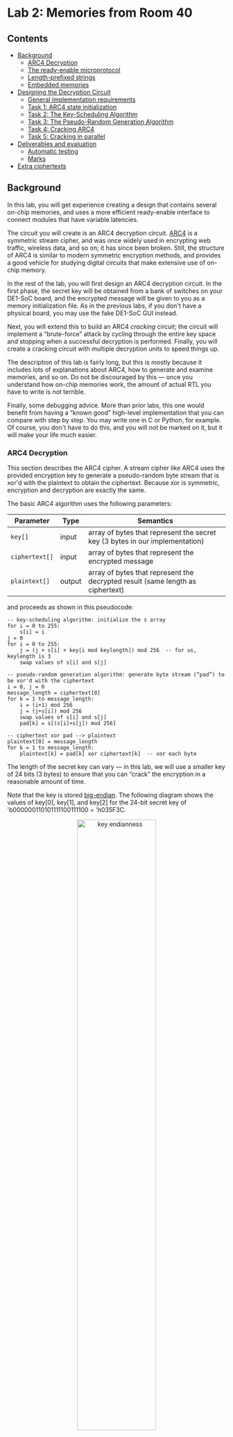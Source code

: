 # Lab 2: Memories from Room 40

## Contents

* [Background](#background)
  * [ARC4 Decryption](#arc4-decryption)
  * [The ready\-enable microprotocol](#the-ready-enable-microprotocol)
  * [Length\-prefixed strings](#length-prefixed-strings)
  * [Embedded memories](#embedded-memories)
* [Designing the Decryption Circuit](#designing-the-decryption-circuit)
  * [General implementation requirements](#general-implementation-requirements)
  * [Task 1: ARC4 state initialization](#task-1-arc4-state-initialization)
  * [Task 2: The Key\-Scheduling Algorithm](#task-2-the-key-scheduling-algorithm)
  * [Task 3: The Pseudo\-Random Generation Algorithm](#task-3-the-pseudo-random-generation-algorithm)
  * [Task 4: Cracking ARC4](#task-4-cracking-arc4)
  * [Task 5: Cracking in parallel](#task-5-cracking-in-parallel)
* [Deliverables and evaluation](#deliverables-and-evaluation)
  * [Automatic testing](#automatic-testing)
  * [Marks](#marks)
* [Extra ciphertexts](#extra-ciphertexts)

## Background

In this lab, you will get experience creating a design that contains several on-chip memories, and uses a more efficient ready-enable interface to connect modules that have variable latencies.

The circuit you will create is an ARC4 decryption circuit. [ARC4](https://en.wikipedia.org/wiki/RC4) is a symmetric stream cipher, and was once widely used in encrypting web traffic, wireless data, and so on; it has since been broken. Still, the structure of ARC4 is similar to modern symmetric encryption methods, and provides a good vehicle for studying digital circuits that make extensive use of on-chip memory.

In the rest of the lab, you will first design an ARC4 decryption circuit. In the first phase, the secret key will be obtained from a bank of switches on your DE1-SoC board, and the encrypted message will be given to you as a memory initialization file. As in the previous labs, if you don't have a physical board, you may use the fake DE1-SoC GUI instead.

Next, you will extend this to build an ARC4 _cracking_ circuit; the circuit will implement a “brute-force” attack by cycling through the entire key space and stopping when a successful decryption is performed. Finally, you will create a cracking circuit with multiple decryption units to speed things up.

The description of this lab is fairly long, but this is mostly because it includes lots of explanations about ARC4, how to generate and examine memories, and so on. Do not be discouraged by this — once you understand how on-chip memories work, the amount of actual RTL you have to write is not terrible.

Finally, some debugging advice. More than prior labs, this one would benefit from having a “known good” high-level implementation that you can compare with step by step. You may write one in C or Python, for example. Of course, you don't have to do this, and you will not be marked on it, but it will make your life much easier.


### ARC4 Decryption

This section describes the ARC4 cipher. A stream cipher like ARC4 uses the provided encryption key to generate a pseudo-random byte stream that is xor'd with the plaintext to obtain the ciphertext. Because xor is symmetric, encryption and decryption are exactly the same.

The basic ARC4 algorithm uses the following parameters:

| Parameter | Type | Semantics |
| --- | --- | --- |
| `key[]` | input | array of bytes that represent the secret key (3 bytes in our implementation) |
| `ciphertext[]` | input | array of bytes that represent the encrypted message |
| `plaintext[]` | output | array of bytes that represent the decrypted result (same length as ciphertext) |

and proceeds as shown in this pseudocode:

    -- key-scheduling algorithm: initialize the s array
    for i = 0 to 255:
        s[i] = i
    j = 0
    for i = 0 to 255:
        j = (j + s[i] + key[i mod keylength]) mod 256  -- for us, keylength is 3
        swap values of s[i] and s[j]

    -- pseudo-random generation algorithm: generate byte stream (“pad”) to be xor'd with the ciphertext
    i = 0, j = 0
    message_length = ciphertext[0]
    for k = 1 to message_length:
        i = (i+1) mod 256
        j = (j+s[i]) mod 256
        swap values of s[i] and s[j]
        pad[k] = s[(s[i]+s[j]) mod 256]

    -- ciphertext xor pad --> plaintext
    plaintext[0] = message_length
    for k = 1 to message_length:
        plaintext[k] = pad[k] xor ciphertext[k]  -- xor each byte

The length of the secret key can vary — in this lab, we will use a smaller key of 24 bits (3 bytes) to ensure that you can “crack” the encryption in a reasonable amount of time.

Note that the key is stored [big-endian](https://en.wikipedia.org/wiki/Endianness). The following diagram shows the values of key[0], key[1], and key[2] for the 24-bit secret key of 'b000000110101111100111100 = 'h035F3C.

<p align="center"><img src="figures/key-endianness.svg" title="key endianness" width="60%" height="60%"></p>


### The ready-enable microprotocol

In some of the previous labs, you used a simple start/done microprotocol to let your circuit take a variable number of cycles. In this lab, we will be using a slightly more sophisticated ready/enable microprotocol to achieve the same goal.

The handshake has two sides: the “caller” (think: employer) and the “callee” (think: employee). Whenever the callee is ready to accept a request, it asserts its `rdy` signal. If `rdy` is asserted, the caller may assert `en` to make a “request” to the callee. The following timing diagram illustrates this:

<p align="center"><img src="figures/rdy-en.svg" title="ready-enable microprotocol" width="65%" height="65%"></p>

It is illegal for the caller to assert `en` if `rdy` is deasserted; if this happens, the behaviour of the callee is undefined.

Whenever `rdy` is asserted, it means that the callee is able to accept a request _in the same cycle_. This implies that a module that needs multiple cycles to process a request and cannot buffer more incoming requests **must** ensure `rdy` is deasserted in the cycle following the `en` call. Similarly, each cycle during which the `en` signal is asserted indicates a distinct request, so the caller must ensure `en` is deasserted in the following cycle if it only wishes to make a single request. The following timing diagram shows an example of this behaviour:

<p align="center"><img src="figures/rdy-en-singleclock.svg" title="ready-enable microprotocol" width="65%" height="65%"></p>

Unlike our old start/done scheme, this microprotocol allows the callee to accept multiple requests and buffer them. You do not need to implement that in this lab, although it might be helpful if you decide to expand on this lab. You **do**, however, need to make sure you deassert `rdy` unless you can immediately accept another request.

Finally, some requests come with arguments. For example, Task 3 requires you to write a decrypt module which follows the ready/enable microprotocol and takes the secret key as an argument. In this case, the argument port must be valid **at the same time** as the corresponding `en` signal, as in this diagram:

<p align="center"><img src="figures/rdy-en-arg.svg" title="ready-enable microprotocol with an argument" width="65%" height="65%"></p>

Note: Be careful about combinational loops. For example, since `en` can derive from `rdy` through combinational logic, `rdy` cannot also derive from `en` combinationally; otherwise, the two signals will form a wire loop.


### Length-prefixed strings

In this lab, messages (both plaintext and encrypted) are length-prefixed strings of any length from 0 to 255 characters. Strings are encoded as an array of bytes, where the first byte indicates the length of the string (# of characters), and the remaining bytes are the ASCII values of the characters; thus, a string with _n_ characters is represented by _n_+1 bytes.

For example, the phrase “slithy toves” is represented by the following byte array (numbers shown in hexadecimal):

<p align="center"><img src="figures/slithy-toves.svg" title="string representation" width="50%" height="50%"></p>

Encrypted strings are encoded the same way: the length is _not_ encrypted, but all the characters in the string are.

(This length-prefixed string encoding is often called a “Pascal string” from its use in the 1970s-vintage UCSD flavour of Pascal. Note that these are different from the null-terminated “C strings” you may have seen before.)

### Embedded memories

In this task, you will get started by creating a RAM using the Megafunction Wizard, creating circuitry to fill the memory, and observing the contents using the In-System Memory Content Editor.


#### Creating a RAM block using the Wizard

First, create a new Quartus project. Then, create a memory component as follows:

In Quartus, select _Tools&rarr;IP Catalog_, and from the IP catalog pane that opens, choose _Basic Functions&rarr;On Chip Memory&rarr;RAM: 1-Port_.

Choose Verilog, and create an output file called `s_mem.v` in your project directory. In the next few panels, customize your Megafunction as follows:

- How wide should the _q_ output bus be? **8 bits**
- How many 8-bit words of memory? **256 words**
- What should the memory block type be? **M10K** (this is the SRAM block embedded in the Cyclone V)
- What clocking method would you like to use? **single clock**
- Which ports should be registered: **make sure the _q_ output port is unselected**
- Create one clock enable signal… : **do not select**
- Create an _aclr_ asynchronous clear… : **do not select**
- Create a _rden_ read enable… : **do not select**
- What should the _q_ output be…: **new data**
- Do you want to specify the initial contents? **no**
- Allow In-System Memory Content Editor to capture and update…: **select this**
- The _Instance ID_ of this RAM is: **S** (uppercase)
- Generate netlist: **do not select**
- Do you want to add the Quartus Prime file to the project? **yes**

When you finish this, you will find the file `s_mem.qip` in your project file list. If you expand it, you will also see `s_mem.v`. Open the Verilog file and examine it: you will find the module declaration for `s_mem`, which will look something like this:

```Verilog
module s_mem (
        address,
        clock,
        data,
        wren,
        q);

        input [7:0] address;
        input clock;
        input [7:0] data;
        input wren;
        output [7:0] q;
```

Be sure you create the memories as described, and that your declaration matches the above. This is the module you will include as a component in your design. **Do not modify this file**, or it might not do what you want during synthesis and simulation (including the autograder).

In the rest of the file you can see how `s_mem.v` configures and instantiates the actual embedded RAM component.

The instance ID you specified (here, “S”) will be used to identify this memory when you examine the memory while your circuit is running inside your FPGA.

In the tasks below, you will have to create additional memories, one called `pt_mem` and another called `ct_mem`, with corresponding `.v` file names. Be sure they were all generated using the same settings. **Do not** include these files in your task folders; the autograder has its own version.


#### Simulating Altera memories in ModelSim

To simulate with ModelSim, you will need to include the `altera_mf_ver` library (under the Libraries tab) when you start simulation. If you are using the tcl shell instead of clicking around, use the `-L` option to `vsim`, like in this example:

    vsim -L altera_mf_ver work.tb_task1

For netlist simulation, you will also need `cyclonev_ver`, `altera_ver`, and `altera_lnsim_ver`.

To make ModelSim happy about how many picoseconds each #-tick is, you will have to add

```
`timescale 1ps / 1ps
```

at the beginning of your RTL files and testbench files.

#### Examining memory contents when simulating RTL in Modelsim

You might find ModelSim's memory viewer (accessible from _View&rarr;Memory List_) helpful here; it will list all the memories in the design and allow you to examine any of them. It might be useful to change the radix to hex (right-click on the memory contents view and select _Properties_).

In your RTL testbench, you can access the memory from your testbench using the dot notation:

    dut.s.altsyncram_component.m_default.altsyncram_inst.mem_data

(assuming you named your `task1` instance `dut` inside your testbench). Note that **the dot notation may be used only in your testbench**, not in anything you wish to synthesize.

If you decide to initialize the memory in one of your testbenches in an initial block, be sure to do this **after a delay** (e.g., `#10`); otherwise your initialization will end up in a race condition with the Altera memory model and its own initial block.


#### Examining memory contents when simulating a netlist in Modelsim

In a post-synthesis netlist, your design will have been flattened into a sea of primitive FPGA components. So what happens with the memories and the lovely hierarchical path that allowed us to access the contents?

The good news is that the memories survive somewhere inside your netlist, and the primitive memory blocks are modelled as Verilog memory arrays like the RTL models. This means that we can examine them from the _Memory List_ tab and use Verilog array notation or `$readmemh` and friends to fill them (see below).

The name also survives, albeit in a horribly mangled form. Once you complete Task 1, look at the post-synthesis netlist file `task1.vo` from Task 1 and look for `cyclonev_ram_block`. You should see one instance:

```
cyclonev_ram_block \s|altsyncram_component|auto_generated|altsyncram1|ram_block3a0 (
    .portawe(!count[8]),
    .portare(vcc),
    .portaaddrstall(gnd),
    .portbwe(\s|altsyncram_component|auto_generated|mgl_prim2|enable_write~0_combout ),
    .portbre(vcc),
    ...
```

Note the space before the opening bracket: it's actually **part of the identifier syntax**, not just a meaningless space. The \ and the space delineate an escaped identifier in SystemVerilog, and you have to include the space in the middle of the hierarchical name if you want to access the array inside:

```
dut.\s|altsyncram_component|auto_generated|altsyncram1|ram_block3a0 .ram_core0.ram_core0.mem
```

The space is still there — looks weird, but that's how things work in SystemVerilog.


#### Initializing memory contents in simulation

In your testbench, you will likely want to use `$readmemh()` to initialize memories and compare them to a known reference state. You can look up how `$readmemh()` works in the _SystemVerilog 2017 Language Standard_ posted with the course documents. If you read any external files in your testbench, you will have to commit them **in the same folder** as the testbench that uses them, as the autograder will not try to guess where you might have put them.


#### Examining memory contents in the FPGA in Quartus

You can examine the contents of the memory while your circuit is running in the FPGA.

To do this, program your FPGA with the circuit and select _Tools&rarr;In-System Memory Content Editor_ while your circuit is active. This will open a window that shows the memory contents. In the instance manager window (left) you should see a list of memories in your design (in this Task, only the _S_ memory you created).  Right click _S_, and choose _Read Data from In-System Memory_:

<p align="center"><img src="figures/mem-editor.png" title="memory editor" width="75%" height="75%"></p>

The In-System Memory Content Editor (ISMCE) in only available for the single-ported memory configurations. The reason is simple: when you generate a memory with the in-system editing option enabled, Quartus generates circuitry to read and write your memory; that circuitry takes up one of the ports of the underlying embedded memory, leaving you with only one port.

**NOTE** when you generate memories which enable the ISMCE, or include other debugging options like SignalTap, then Quartus will add 4 extra top-level signals to your module when you generate a post-synthesis netlist. These signals are called `altera_reserved_tms`, `altera_reserved_tck`, `altera_reserved_tdi`, and `altera_reserved_tdo`; this last signal is an output, while the other three are all inputs. If you create a testbench that uses the `(.*)` notation to make connections with your DUT instance, then it will be looking for those signal names in your post-synthesis netlist testbench as well. The correct way to fix this problem is to not use the `(.*)` notation.


#### Initializing memory contents in the FPGA

In Quartus, you can initialize memories at compilation time using either a Memory Initialization File (.mif) or an Intel Hex Format file (.hex). We recommend you use the first format because it's _a lot_ easier to read, but it's up to you. Either way, Quartus includes a table-like editor for these formats; you can create a new file via _File&rarr;New&rarr;Memory Files_.



## Designing the Decryption Circuit

### General implementation requirements

In your design, ensure that:

- all sequential logic triggers on positive clock edge only,
- resets are active-low and synchronous throughout,
- there is no logic on the clock or reset paths,
- there are no latches, and
- there are no tristate elements.

(Naturally, these rules don't apply to your testbench files.)

In this lab, it will also be especially important that your memory instances are accessible exactly via the instance names / hierarchy we defined, since otherwise the autograder will not be able to test your submission.

Finally, remember to copy any modules you develop in one task and use in another task to the folder where they are used, and do not submit any generated memories. Carefully read the [Deliverables and evaluation](#deliverables-and-evaluation) section for details.

### Task 1: ARC4 state initialization

In the `task1` folder you will find a `init.sv` and a toplevel file `task1.sv`. In `init.sv`, you will will implement the first step of ARC4, where the cipher state S is initialized to [0..255]:

    for i = 0 to 255:
        s[i] = i

The `init` module follows the ready/enable microprotocol [described above](#the-ready-enable-microprotocol).
You will see that this declares the component that you have just created using the Wizard.

First, generate the `s_mem` memory exactly as described above.

Next, examine the toplevel `task1` module. You will find taht it already instantiates the `s_mem` RAM you generated earlier using the MF Wizard. `KEY[3]` will serve as our reset signal in `task1`. Add an instance of your `init` module and connect it to the RAM instance. For the final submission, make sure that `init` is activated **exactly once** every time after reset, and that _S_ is not written to after `init` finishes. Note: **do not** rename the memory instance — we need to be able to access it from a testbench to test your code.

Add comprehensive tests in `tb_rtl_init.sv`, `tb_rtl_task1.sv`, `tb_syn_init.sv`, `tb_syn_task1.sv`.

Remember to follow the ready-enable microprotocol we defined earlier. It is not outside the realm of possibility that we could replace either `init` or `task1` with another implementation when testing your code.

Also, be sure that you follow the instance names in the template files. Check that, starting from `task1`, the ARC4 state memory is accessible in simulation via either

    s.altsyncram_component.m_default.altsyncram_inst.mem_data

in RTL simulation, and

    \s|altsyncram_component|auto_generated|altsyncram1|ram_block3a0 .ram_core0.ram_core0.mem

in netlist simulation.

Proceed to import your pin assignments and synthesize as usual. Examine the memory contents in RTL simulation, post-synthesis netlist simulation, and on the physical FPGA.


### Task 2: The Key-Scheduling Algorithm

Many symmetric ciphers, including ARC4, have a phase called the _Key-Scheduling Algorithm_ (KSA). The objective of the KSA is to spread the key entropy evenly across _S_ to prevent statistical correlations in the generated ciphertext that could be used to break the cipher. ARC4 does this by swapping values of _S_ at various indices:

    j = 0
    for i = 0 to 255:
        j = (j + s[i] + key[i mod keylength]) mod 256   -- for us, keylength is 3
        swap values of s[i] and s[j]

(and, in fact, does not completely succeed at this, which can be exploited to break the cipher).

In folder `task2` you will find `ksa.sv`, which you will fill out to implement the KSA phase. Like `init`, the `ksa` module will implement the ready/enable microprotocol. Note that `ksa` **must not** include the functionality of `init`. Ensure that the KSA is comprehensively tested in your `tb_rtl_ksa.sv` and `tb_syn_ksa.sv` testbenches.

Next, finish the toplevel implementation in `task2.sv`. This module should instantiate the _S_ memory as well as `init` (from Task 1) and `ksa`. To set the key, we will use the switches on the DE1-SoC. There are only ten switches, so **for tasks 2 and 3 only** the toplevel module (here, `task2` but not `init`) should hardwire bits [23:10] of the `ksa` _key_ input to zero; we will use _SW_[9:0] as _key_[9:0]. (Don't confuse the encryption _key_ input to `ksa` with the _KEY_ input to `task2`, which refers to the DE1-SoC buttons.)

On reset (`KEY[3]`), `task2` will first run `init` and then `ksa`, just like in the ARC4 pseudocode. Again, make sure that your code obeys the module interfaces and does not rely on exact timing properties of other modules. As usual, test this comprehensively in `tb_rtl_task2.sv` and `tb_syn_task2.sv`.

To check your work, here are the final contents of _S_ for the key `'h00033C` after both `init` and `ksa` have finished:

    0000: b4 04 2b e5 49 0a 90 9a e4 17 f4 10 3a 36 13 77
    0010: 11 c4 bc 38 4f 6d 98 06 6e 3d 2c ae cd 26 40 a2
    0020: c2 da 67 68 5d 3e 02 73 03 aa 94 69 6a 97 6f 33
    0030: 63 5b 8a 58 d9 61 f5 46 96 55 7d 53 5f ab 07 9c
    0040: a7 72 31 a9 c6 3f f9 91 f2 f6 7c c7 b3 1d 20 88
    0050: a0 ba 0c 85 e1 cf cb 51 c0 2e ef 80 76 b2 d6 71
    0060: 24 ad 6b db ff fe ed 84 4e 8c bb d3 a5 2f be c8
    0070: 0e 8f d1 a6 86 e3 62 b0 87 ec b9 78 81 e0 4d 5a
    0080: 7a 79 14 29 56 e8 4a 8e 18 c5 ca b7 25 de 99 c3
    0090: 2a 65 30 1a ea fb a1 89 35 a4 09 a3 c1 d8 2d b8
    00a0: 60 47 39 bd 1f 05 5e 43 b1 dd e9 1c af 9b fa 01
    00b0: f7 08 75 b6 82 ce 42 e2 cc 9e eb 27 22 df bf fc
    00c0: 0d d0 95 23 d2 a8 7e 74 4c d7 12 7f fd 83 1e 28
    00d0: 64 54 3c 21 dc f3 93 59 8b 7b 00 48 e7 6c d5 c9
    00e0: 70 9f ac 41 0b f0 19 b5 8d 16 d4 f1 92 9d 66 44
    00f0: 4b 15 45 f8 0f 57 34 32 50 52 ee 3b 5c 37 e6 1b

_Hint #1._ Pay attention to key endianness.

_Hint #2._ Seasoned designers write a reference design that implements the same algorithm in a high-level software language, and make sure that the circuit behaviour matches the reference step-by-step.

Again, check that, starting from `task2`, the ARC4 state memory is accessible in simulation via either

    s.altsyncram_component.m_default.altsyncram_inst.mem_data

in RTL simulation, and

    \s|altsyncram_component|auto_generated|altsyncram1|ram_block3a0 .ram_core0.ram_core0.mem

in netlist simulation.


### Task 3: The Pseudo-Random Generation Algorithm

The final phase of ARC4 generates the bytestream that is then xor'd with the input plaintext to encrypt the message, or, as in our case, with the input ciphertext to decrypt it. We don't need the bytestream by itself, so in this task we will combine both.

    i = 0, j = 0
    message_length = ciphertext[0]
    for k = 1 to message_length:
        i = (i+1) mod 256
        j = (j+s[i]) mod 256
        swap values of s[i] and s[j]
        pad[k] = s[(s[i]+s[j]) mod 256]

    plaintext[0] = message_length
    for k = 1 to message_length:
        plaintext[k] = pad[k] xor ciphertext[k]  -- xor each byte

First, generate two additional memories: one to hold the ciphertext (instance name _CT_), and another where you will write the plaintext (instance name _PT_). Both will be 8-bit wide and 256 8-bit words deep, and will connect to your ARC4 decryption module:

<p align="center"><img src="figures/arc4-module.svg" title="decryption module" width="50%" height="50%"></p>

Both the plaintext and ciphertext are stored starting at address 0 as length-prefixed strings (described earlier).

Then, implement the bytestream/xor functionality in the `prga.sv` file in the `task3` folder. This has interfaces for all three memories. As before, the module obeys the rdy/en protocol. Note that the `prga` module **must not** include the functionality of `init` or `ksa`. Comprehensively test this in `tb_rtl_prga.sv` and `tb_syn_prga.sv`.

Next, complete the ARC4 algorithm by filling out `arc4.sv`. This should instantiate the _S_ memory and the three submodules, and activate everything in the right order to decrypt the ciphertext in the _CT_ memory (a length-prefixed string starting at address 0) and write the plaintext to _PT_ (which should also be a length-prefixed string at address 0). The `arc4` module also obeys rdy/en, and makes no assumptions about the key. The comprehensive testbenches go in `tb_rtl_arc4.sv` and `tb_syn_arc4.sv`.

Finally, implement the toplevel `task3` module in `task3.sv`. The template file instantiates the _CT_ and _PT_ memories; you will need to add `arc4` and connect everything together. As in Task 2, hardwire the top 14 bits of the key to 0 _in the toplevel only_ and use the switches for the rest; assign reset to `KEY[3]`. The testbenches for this will be in `tb_rtl_task3.sv` and `tb_syn_task3.sv`.

You can check that your circuit is working on the FPGA by using key `'h1E4600` to decrypt the following ciphertext:

    A7 FD 08 01 84 45 68 85 82 5C 85 97 43 4D E7 07 25 0F 9A EC C2 6A 4E A7 49 E0 EB 71 BC AC C7 D7 57 E9 E2 B1 1B 09 52 33 92 C1 B7 E8 4C A1 D8 57 2F FA B8 72 B9 3A FC 01 C3 E5 18 32 DF BB 06 32 2E 4A 01 63 10 10 16 B5 D8

(this is just the ciphertext itself, without the length prefix). You will also find this in $readmemh() format and MIF format as `test1.{memh,mif}` (these files include the length prefix). The result should be a sentence in English.

In simulation, you will need a shorter key unless you are _very_ patient — try using `'h000018` to decrypt this ciphertext:

    56 C1 D4 8C 33 C5 52 01 04 DE CF 12 22 51 FF 1B 36 81 C7 FD C4 F2 88 5E 16 9A B5 D3 15 F3 24 7E 4A 8A 2C B9 43 18 2C B5 91 7A E7 43 0D 27 F6 8E F9 18 79 70 91

(this is `test2.{memh,mif}`). This is another sentence.

Remember to check that the instance hierarchy for the memories is correct, since the autograder will use it to test your code. Starting from `task3`, the memories should be accessible as

    ct.altsyncram_component.m_default.altsyncram_inst.mem_data
    pt.altsyncram_component.m_default.altsyncram_inst.mem_data
    a4.s.altsyncram_component.m_default.altsyncram_inst.mem_data

in RTL simulation, and

    \ct|altsyncram_component|auto_generated|altsyncram1|ram_block3a0 .ram_core0.ram_core0.mem
    \pt|altsyncram_component|auto_generated|altsyncram1|ram_block3a0 .ram_core0.ram_core0.mem
    \a4|s|altsyncram_component|auto_generated|altsyncram1|ram_block3a0 .ram_core0.ram_core0.mem

in netlist simulation.


### Task 4: Cracking ARC4

Now comes the shaken-not-stirred part: you will decrypt some encrypted messages _without_ knowing the key ahead of time.

How will we know if we've decrypted the messages correctly, though? The insight here is that messages that we are looking for are human-readable. For the purposes of this lab, an encrypted message is deemed to be cracked if its characters consist entirely of byte values between 'h20 and 'h7E inclusive (i.e., readable ASCII).

The `crack` module is very much like `arc4`, but both _S_ and _PT_ are now internal, _key_ is now an output, and the new _key_valid_ output indicates that _key_ may be read. On `en`, this module should sequentially search through the key space starting from key 'h000000 and incrementing by 1 every iteration (to make marking tractable). Once the computation is complete, it should assert `rdy` and, only if it found a valid decryption key, also set `key_valid` to 1 and `key` to the discovered secret key. If `key_valid` is 1, the `pt` memory inside `crack` should contain the corresponding plaintext in length-prefixed format.

To help you debug, here are two encrypted sentences for which the keys are very small numbers (≤ 10):

    4D 21 74 1A E2 D6 91 12 F3 BA 6B 95 D1 E3 68 5A 9E 7A 60 A7 87 01 54 64 20 DD 84 9A A2 A9 B8 A0 4B 86 30 1D A6 65 E0 4A F7 A6 54 D6 43

    83 7B 02 41 0F 0E C8 35 A4 EB 87 00 0F A7 DB 4E 28 1A 0C 30 CD 95 32 DF 3B 96 58 7D 70 29 2A 0B 69 BF E9 53 61 F0 73 6C E1 C2 94 D2 31 8E 34 40 6F AF 52 53 2D 95 20 28 60 D1 DB A6 1C 87 E1 83 BD 81 A6 25 FB A2 93 A8 E6 F4 AD 20

(Don't forget about the length when loading them into the _CT_ memory!) Naturally, the unit tests go in `tb_rtl_crack.sv` and `tb_syn_crack.sv`.

The toplevel `task4` module should, on reset, use `crack` to process the message in the _CT_ memory and display the _key_ on the seven-segment displays on the DE1-SoC: if the key is 'h123456 then the displays should read “123456” left-to-right when the board is turned so that the switch bank and the button keys are towards you. The displays should be _blank_ while the circuit is computing (i.e., you should only set them after you have found a key), and should display “------” if you searched through the entire key space but no possible 24-bit key resulted in a cracked message (as defined above). The hex digits should look like this:

<p align="center"><img src="figures/hex-digits.svg" title="hex digits" width="60%" height="60%"></p>

The tests for `task4` go in `tb_rtl_task4.sv` and `tb_syn_task4.sv`, as usual.

Remember to check that the instance hierarchy for the memories is correct. Starting from `task4`, the memories should be accessible as

    ct.altsyncram_component.m_default.altsyncram_inst.mem_data
    c.pt.altsyncram_component.m_default.altsyncram_inst.mem_data
    c.a4.s.altsyncram_component.m_default.altsyncram_inst.mem_data

in RTL simulation, and

    \ct|altsyncram_component|auto_generated|altsyncram1|ram_block3a0 .ram_core0.ram_core0.mem
    \c|pt|altsyncram_component|auto_generated|altsyncram1|ram_block3a0 .ram_core0.ram_core0.mem
    \c|a4|s|altsyncram_component|auto_generated|altsyncram1|ram_block3a0 .ram_core0.ram_core0.mem

in netlist simulation.


### Task 5: Cracking in parallel

To speed up cracking, we will now run two `crack` modules at the same time: the first will start the search at 0 and increment by 2, and the second will start at 1 and also increment by 2. You will implement this in `doublecrack`. The `doublecrack` module instantiates two `crack` modules. For this task (and only in this folder), you may **add** ports to the `crack` module in this task, but you **may not** remove or modify existing ports.

The `doublecrack` ports are the same as in the `crack` module in Task 4; in particular, it has access to only one port of _CT_ (the other port is taken by the In-System Memory Editor anyway). You will have to decide how to handle this inside `doublecrack`; there are several elegant solutions and some hacky ones. We will expect your `doublecrack` to be faster than the fastest possible implementation of `crack`, and about twice as fast as your `crack`.

The `doublecrack` also instantiates one shared _PT_ memory. The final length-prefixed plaintext must be in this memory if `key_valid` is high regardless of which `crack` core decrypted the message. Each `crack` core will have its own _PT_ memory as well; the length-prefixed plaintext must also be in the _PT_ memory in the `crack` core that decrypted it.

Feel free to create additional instances of the memories you've already generated (`s_mem`, `ct_mem`, and `pt_mem`), provided you do not change the instance IDs or configurations of the memories predefined in the skeleton files.

The toplevel `task5` should do exactly the same thing as `task4` but about twice as quickly. As before, you will need comprehensive testbenches in `tb_rtl_doublecrack`, `tb_rtl_crack`, `tb_rtl_task5`, `tb_syn_doublecrack`, `tb_syn_crack`, and `tb_syn_task5`. Because you will likely modify the `crack` module, its testbench in this task must be comprehensive even if you already tested most of it in Task 4.

_Hint:_ Do not be discouraged by highfalutin' words like “parallel” — if you have a working `crack` module, this task is actually quite easy.

Remember to check that the instance hierarchy for the memories is correct so the autograder can access them. Starting from `task5`, the memories we care about should be accessible as

    ct.altsyncram_component.m_default.altsyncram_inst.mem_data
    dc.pt.altsyncram_component.m_default.altsyncram_inst.mem_data
    dc.c1.pt.altsyncram_component.m_default.altsyncram_inst.mem_data
    dc.c2.pt.altsyncram_component.m_default.altsyncram_inst.mem_data

in RTL simulation, and

    \ct|altsyncram_component|auto_generated|altsyncram1|ram_block3a0 .ram_core0.ram_core0.mem
    \dc|pt|altsyncram_component|auto_generated|altsyncram1|ram_block3a0 .ram_core0.ram_core0.mem
    \dc|c1|pt|altsyncram_component|auto_generated|altsyncram1|ram_block3a0 .ram_core0.ram_core0.mem
    \dc|c2|pt|altsyncram_component|auto_generated|altsyncram1|ram_block3a0 .ram_core0.ram_core0.mem

in netlist simulation.


## Deliverables and evaluation

### Automatic testing

We will be marking your code via an automatic testing infrastructure. Your autograder marks will depend on the fraction of the testcases your code passed (i.e., which features work as specified), and how many cases your testbenches cover adjusted to the fraction of the testcases that pass.

It is essential that you understand how this works so that you submit the correct files — if our testsuite is unable to compile and test your code, you will not receive marks.

The testsuite evaluates each task separately. For each design task folder (e.g., `task4`), it collects all Verilog files (`*.sv`) that do not begin with `tb_` and compiles them **all together**. Separately, each required `tb_*.sv` file is compiled with the relevant `*.sv` design files. This means that

1. You must not **rename any files** we have provided.
2. You must not **add** any files that contain unused Verilog code; this may cause compilation to fail.
3. Your testbench files must begin with `tb_` and **correspond to design file names** (e.g., `tb_rtl_foo.sv` and `tb_syn_foo.sv` for design `foo.sv`).
4. You must not have **multiple copies of the same module** in separate committed source files in the same task folder. This will cause the compiler to fail because of duplicate module definitions.
5. Your modules must not **rely on files from another folder**. In particular, this means that any memory images you read in your testbenches must be present in the same folder. The autograder will only look in one folder.

The autograder will instantiate and test each module exactly the way it is defined in the provided skeleton files. This means that

1. You must not **alter the module declarations, port lists, etc.**, in the provided skeleton files.
2. You must not **rename any modules, ports, or signals** in the provided skeleton files (with the exception of `crack` in Task 5; see below).
3. You must not **alter the width or polarity of any signal** in the skeleton files (e.g., everything depending on the clock is posedge-triggered, and `rst_n` must remain active-low).
4. Your sequential elements must be triggered **only on the positive edge of the clock**. No non-clock (or possibly reset) signal edges, no negative-edge clock signals, or other shenanigans.
5. You must not add logic to the clock and reset signals (e.g., invert them). When building digital hardware, it is extremely important that the clock and reset arrive at exactly the same time to all your FFs; otherwise your circuit will at best be slow and at worst not working.
6. You must generate the memory modules **exactly** as described with **the specified instance hierarchy**; the autograder relies on this interface and naming scheme.
7. You must not commit the generated memory modules; the autograder will use its own memory instances.

**For Task 5 only**, you may modify the `crack` port list **only by adding additional ports**; you may not remove or rename any ports already defined there, or rename any pre-defined instances.

If your code does not compile, synthesize, and simulate under these conditions (e.g., because of syntax errors, misconnected ports, or missing files), you will receive **0 marks**.


### Marks

The evaluation of your submission consists of four parts:
- *30%*: automatic testing of your RTL code (`*.sv`)
- *20%*: automatic testing of your RTL testbench coverage (`tb_rtl_*.sv`)
- *30%*: automatic testing of the netlist we synthesize from your RTL
- *20%*: automatic testing of your post-synthesis testbench on the netlist we synthesize from your RTL (`tb_syn_*.sv`)



### Task 1 [1 mark]

- `init.sv`, `task1.sv`, `tb_rtl_init.sv`, `tb_rtl_task1.sv`, `tb_syn_init.sv`, and `tb_syn_task1.sv`
- All other files required to implement and test your task, except generated memories
- Any memory images you read in testbenches in this folder

### Task 2 [2 marks]

- `ksa.sv`, `task2.sv`, `tb_rtl_ksa.sv`, `tb_rtl_task2.sv` `tb_syn_ksa.sv`, and `tb_syn_task2.sv`
- include `init.sv` from task 1: either copy the file if you need to make local changes, or place `` `include "../task1/init.sv"`` in `task2.sv`
- All other files required to implement and test your task, except generated memories
- Any memory images you read in testbenches in this folder

### Task 3 [3 marks]

- `prga.sv`, `arc4.sv`, `task3.sv`, `tb_rtl_prga.sv`. `tb_rtl_arc4.sv`, `tb_rtl_task3.sv`, `tb_syn_prga.sv`, `tb_syn_arc4.sv`, and `tb_syn_task3.sv`
- include `init.sv` from task 1: either copy the file here if you need to make local changes, or place `` `include "../task1/init.sv"`` in `arc4.sv`
- include `ksa.sv` from task 2: either copy the file here if you need to make local changes, or place `` `include "../task2/ksa.sv"`` in `arc4.sv`
- All other files required to implement and test your task, except generated memories
- Any memory images you read in testbenches in this folder

### Task 4 [2 marks]

- `crack.sv`, `task4.sv`, `tb_rtl_crack.sv`, `tb_rtl_task4.sv`, `tb_syn_crack.sv`, and `tb_syn_task4.sv`
- include `arc4.sv` from task 3: either copy the file if you need to make local changes, or place `` `include "../task3/arc4.sv"`` in `crack.sv`
- be sure that `init.sv` and `ksa.sv` are also copied here if you need to make local changes, or otherwise get included properly by `arc4.sv`
- All other files required to implement and test your task, except generated memories
- Any memory images you read in testbenches in this folder

### Task 5 [2 marks]

- `doublecrack.sv`, `crack.sv`, `task5.sv`, `tb_rtl_doublecrack.sv`, `tb_rtl_crack.sv`, `tb_rtl_task5.sv`, `tb_syn_doublecrack.sv`, `tb_syn_crack.sv`, and `tb_syn_task5.sv`
- include `arc4.sv` from task 3 or task 4: either copy the file if you need to make local changes, or place `` `include "../taskN/arc4.sv"`` in `crack.sv`
- be sure that `init.sv` and `ksa.sv` are also copied here if you need to make local changes, or otherwise get included properly by `arc4.sv`
- All other files required to implement and test your task, except generated memories
- Any memory images you read in testbenches in this folder


## Extra ciphertexts

Some extra encrypted messages you can break for fun:

    A7 FD 08 01 84 45 68 85 82 5C 85 97 43 4D E7 07 25 0F 9A EC C2 6A 4E A7 49 E0 EB 71 BC AC C7 D7 57 E9 E2 B1 1B 09 52 33 92 C1 B7 E8 4C A1 D8 57 2F FA B8 72 B9 3A FC 01 C3 E5 18 32 DF BB 06 32 2E 4A 01 63 10 10 16 B5 D8

    56 C1 D4 8C 33 C5 52 01 04 DE CF 12 22 51 FF 1B 36 81 C7 FD C4 F2 88 5E 16 9A B5 D3 15 F3 24 7E 4A 8A 2C B9 43 18 2C B5 91 7A E7 43 0D 27 F6 8E F9 18 79 70 91

    4D 21 74 1A E2 D6 91 12 F3 BA 6B 95 D1 E3 68 5A 9E 7A 60 A7 87 01 54 64 20 DD 84 9A A2 A9 B8 A0 4B 86 30 1D A6 65 E0 4A F7 A6 54 D6 43

    83 7B 02 13 19 45 D0 67 A0 A9 85 19 07 E2 C1 52 3E 1A 13 39 9F 86 60 CD 3B 91 58 65 6D 34 7F 1A 7F F3 EF 4F 61 EB 7D 29 B5 CB 91 D1 22 C7 28 4F 20 A0 5E 00 3C 83 3C 28 70 D1 CE AE 59 88 B5 C9

    63 39 06 0F EA 3E F5 FB A8 A1 8C 94 62 4D 37 30 20 2B 75 79 88 03 F5 2A 09 54 F2 8E 30 B0 4E 18 24 5E 71 B4 89 40 66 62 CA C4 68 CB DD B1 6F 58 A3 37 13 9A 15 99 57 52 9E 02 B7 39 41 F4 5B 2B 73 70 8C 78 11 0C F2 96 BC 7D EC CE

    B9 08 68 BB C2 B3 62 F5 2D 16 05 8D C3 78 23 41 76 9A A0 0C 73 6C FB A1 B4 BF 7D 42 9E DE 12 46 84 61 3C 9B 61 32 CC DD 83 E4 79 0C B9 03 6B B6 B9 54 8C 2B A7 E8 90 99 12 EC 8D 17 DB A5 7D 56 3E BF 04 38 DC D8 B5 DD B5 D9 CE EE EB A1 8E B2 6A 26 4F 77 80 F9 AF B8 A8 8B D3 E3 F0 AC AE 5C 6D B5 B6 6B AF 73 14 7B 50 A0 88 A3 23 20 41 B6 83 4E 15 63 A7 27 73 C8 C2

    BA A1 89 28 FE 76 CC 6E C0 77 AE E6 95 5D B8 7C 6E 8E ED B4 9A B8 36 04 23 D6 58 17 51 79 EB 97 C4 D3 EB 33 9A 0C 7B B9 53 F1 37 04 E2 A7 44 1D 44 A4 11 CE BB F3 34 C1 AA 82 BA 4E 18 6A 25 82 6F 3D 76 1D 34 DC 23 B0 23 25 23 3A 6E 80 24 3B A3 80 0B 29 86 1E FD 5F BD 41 7C 1A EA 3A 73 44 64 60 CA 91 DB 9B 46 F1 90 96 46 D2 77 43 A9 B9 F7 7E C9 5B CF 1C 4A C6 D1 2D CD C8 50 D4 77 0C 9B C2 0D D1 C5 DD 9D E5 D7 6B 33 36 17 F0 73 16 33 A5 9B 4E 4B 63 F8 C2 3D A1 90 10 CD CA 82 44 BF 13 BB BC C3 89 BC E8 3B D5 CC DF 9D DE B4 0D 33 29 C6 B6 6E 0F 67 26 23 AD 6A 80 C2 3B AB D4 33 49 5F CE 09 33 2B 07 3E 51 F6 32 65 74 A8 2B 40 AF 16 E4 C6 8E 3B 3B BE 33 00 A4 D8 98 AE 2F 0B A6 42 E1 6A FA

    49 B1 96 2F F6 4D A6 E5 27 02 B6 C0 DA 14 85 35 40 B9 9C F9 89 4E 69 ED 3D 89 41 2F 5F C2 AE 03 C1 8C 61 6F 8B 63 12 C6 82 19 E0 C7 6F

    9A 61 5C BC 73 FD CF 7A 77 66 42 5A 50 10 B2 2A 06 98 52 4A D4 29 F5 AF EC C0 10 46 54 61 C7 F6 44 22 1E 33 B8 D8 C2 28 DB D0 61 A9 DB 79 CF 3F 57 D3 B7 BF AF 58 E8 28 81 DB 00 FA 1C D4 05 F3 6D 6B 13 37 5F 74 14 52 A5 06 59 FC A3 70 DE 2D 70 B6 D3 B1 47 98 41 87 37 2F 89 FB A8 28 61 7B 22 45 F7 B9 5E B4 4F 2A 02 E4 EA BB ED 39 8C 77 6A 36 E0 05 8F

    2B 20 92 97 E5 B0 FF 3E 5A 17 3B 66 3D F8 46 73 7F 2C 05 64 E2 7F 37 F6 CC 59 21 BA 72 AC FC FA 57 F6 C4 27 AD 00 14 A6 76 61 59 FF 99 FD C8 DC 57 5C AE

    BF B0 D8 BB 76 9B 7D FC 9B AB 43 4B 1C 83 D1 71 6D DE F1 67 9F 1D AF 03 0C 3D 8A FF EB A1 07 C1 F8 68 86 EF F1 B2 4D 93 42 A2 32 A9 F4 92 8A 94 6F 22 84 33 B0 F5 41 B5 73 BC EC 4F 85 1C A1 0F 5C 23 9A 6A E7 1D 6A E4 02 A8 C7 06 9A 53 D9 EC 76 8D 94 14 70 64 E7 C8 6C 9F C9 F7 C4 E9 B7 D7 D6 4A DF 7D F2 EB B1 6F 48 8A 91 C3 D5 FC 17 ED 78 97 A0 C1 FD A3 1E E7 79 AA 12 6C 53 E6 44 75 76 0D 7E 9B B2 17 64 E1 AA 39 FE 31 E7 48 43 4A 53 A7 63 21 E1 A7 1D AE 75 0C

    8A 08 A1 22 73 16 4C DE 42 85 C3 51 DD EE ED 0A 83 0D 84 C8 46 E8 F0 95 91 D3 27 D4 B1 F7 6E CC EE BE DC D5 35 85 F7 63 08 17 97 1F D8 29 DB 09 03 FD 74 40 04 C4 AF 38 71 BA 14 54 B0 97 1B 9F 3F 16 66 7D D9 60 4A 47 E1 B3 2C B9 57 C5 66 1A BB 85 7A 52 18 2B 84 BF 12 DF 68 AF B4 21 91 A6 A2 3C D3 C6 87 63 D5 C5 B2 DD 69 84 6C C7 3C 4D 40 FA 59 E2 1E E0 97 4A C4 43 C9 E6 67 66 B5 AC 53 0F DB

    98 07 44 70 A1 0C 2B 2A FA 0E 77 1C 5A 9B 01 E4 C5 FF AE 20 27 51 9F D4 A5 65 F9 77 27 13 40 0F B1 CF 83 E8 3A 2B 70 F3 5F 9E 11 C4 DA 4C DE 97 CB 8E 77 F3 16 B7 A4 A3 5E 3E E6 12 A1 DA F1 A7 EC AE 94 01 12 3A B9 11 26 38 45 AF 82 BD E3 22 83 F2 5F B2 E7 F3 13 BB 27 6A 98 F5 23 D2 F1 19 63 B8 A9 8D 7A B8 B6 1A 62 54 4F 1B 48 4D D4 2F DC E0 F9 B6 C5 D2 98 AF A1 56 EA 9C

    44 AE 74 8A 77 8F E2 31 87 8E 41 99 CC F4 40 BF 77 4B 45 4D CF B6 E8 F2 28 5B A6 8C DB 56 AC 4A 5C AA 89 C9 BD 10 80 48 F2 99 31 91 00 C1 8B 1C 2F 88 26 6B 87 81 EB BC 2F 3E A8 79 8A EF F3 EE 29 4D A1 B8 41 F6 69 1F A3 95 F5 E4 06 08 9A 58 E6 40 F0 46 3F 71 D9 E5 1A BC C8 1A 87 41 23 47 6A 61 83 9C 5C 8E 2D 67 FC 67 25 47 92 67 CB B6 EB 83 D6 0F 23 9F 13 08 71 2C 91 9F 66 DF A6 70 72 35 D8 F1 85 6A F6 BA FB 2A E8 40 24 68 03 66 DC DE 8F 8A 17 79 29 A7 31 36 16 9E 97 A6 9D 46 3F DB 53 4A B1 7C E1 65 23 EC 30 3E 61 35 91 84 09 24 9F 6E 99 11 EE BC 90 E9 98 27 65 9F 69 81 0D 27 E3 FB 97 E3 59 F0 15 30 04 68 56 1C C8 27 82 3F 5A 70 C6 B3 16 5C 32 0D 11 CB E9 F8 5D 32 9F DC E4 A4 A4 44 E3 B6 6E 50 F4 CC D4 1E 66

    D2 77 15 D1 1A E0 81 CA E7 A5 17 D6 AC 15 4C C8 66 9C B3 84 9E 4A F6 CB 8A 54 CC E7 C8 B8 0C 57 89 BA 55 AC AD 31 05 4F 66 00 21 AD 3D 2A 72 5E A5 83 19 79 02 E4 82 08 50 A5 B8 D5 06 37 35 54 7A 3D 8A F8 78 68 27 F9 84 5B CE 70

    53 1E 24 E8 1B 6B 20 4F D0 16 19 90 FC 47 70 3D 15 57 44 05 90 28 6E BE 46 B7 1D EB E3 EC EE FE 82 B0 5E 5D 5B E4 7F 6C 87 DE 9A A1 80 26 E1 00 E2 4C EB 7B 97 2F DA 7F 1A 9D C5 08 4C 14 5E 3E 06 A3 6B 4F 03 AC 7D 56 B3 76 8B 77 F4 8C BA 1D E0 46 08 88 F4 46 70 14 63 34 93 6B D5 CC 0C 3A 6C D2 70 83 83 0F DA 25 AD BC 4C BF 8C A8 11 DD 74 BF 4B A7 1C 10 64 E0 D3 A8 6D 3C 89 19 F8 06 B8 67 5E 88 89 A6 5B 04

    47 E9 AE 6C F5 17 AA 70 B3 F9 95 54 A1 A6 4F B0 EF 8D 2B 88 D3 01 57 68 B9 34 19 89 6A B8 73 DF 16 BA A6 76 3A 8C 0B 2E 13 7D 6C 56 97 6C DC 37 4B 31 CC F9 D4 3B E3 23 36 44 99 CB 85 37 F4 65 6A CD 03 DE AE 25 68 E3 7C 9D D7 C4 B4 D5 BB 26 A9 F2 DC 34 AC EA 59 4C 68 47 6D 4B D1 86 FE CA 69 B6 6B DB E4 CF C2 51 D7 35 6E D2 1A 50 88 16 35 A0 3D 8E 0A D1 49 D6 1D DA CC 4D B5 32 49 9A D9 CA 27 15 8E DB 8A CC A9 22 63 22 41 49 15 8C 01 E4 18 5A 44 BD 14 E8

    BC 77 9B AF 1F A1 36 70 39 86 CC 25 56 EB D4 AF 76 BB 44 4E B3 F2 DC 02 DE 15 0D C4 D5 BF EC 23 49 28 B4 87 D3 5C 6A F0 85 77 AD D8 0D D9 6B C6 0D E2 1F E2 DD FD CE C6 86 9E 5E 2D 4B AA CA 74 75 58 EF 76 66 FF C3 09 B6 92 5E 19 14 AD 61 13 22 6B 20 6D 89 9D 7E 7A 41 74 6F 2C CB A0 92 11 FA E7 8C 49 9E BA 8E E5 CA 65 66 BB

    EA C4 8B 01 A3 F2 F4 B5 5A D4 ED D5 0B E3 D6 0C 6A 94 10 E7 EC 96 41 24 39 5A 49 0A 0E 27 0A B5 A7 A5 3F 67 C4 8D D9 7A 5B B2 F1 CC 1E CF 71 0B E9 66 E7 37 7D AF 66 D1 F6 C4 86 88 C5 DF 6D 53 77 F8 F7 AA DB FD 84 61 06 9B 93 56 1D 88 A7 79 F0 F5 DF 95 9B 9C E1 9C 9D 51 3E B8 B7 57 4A EB 66 38 56 DE 63 2F F6 B5 AB AC 00 5B EC 0B 15 3D F9 E3 EB D8 44 99 DF B7 E1 8D B1 51 BF 02 9A 5C 6D C7 48 C0 48 43 20 5B 54 94 80 73 F0 16 17 94 11

    EE 09 9D 07 2B C9 28 C5 46 DA EF FF EA F1 C4 60 7D CA EC DA DB 15 77 87 8B 92 13 65 22 48 F0 92 2F EF 30 9C 42 E1 46 62 31 05 6C 43 67 30 4E F6 BF C9 A6 B5 7F F5 B5 6C 6D 48 4E DC 9E B5 FE E5 C9 4B 26 73 FB 86 66 EB FD A3 CB C3 10 6D D9 35 A7 0D 3C 03 85 55 11 D8 82 A7 A2 04 61 76 41 1F 7B D4 EB E7 EB DC 0B C3 3D AA 83 B9 7E D3 CB 22 0D 9C 44 C2 BA 5D 8E 3A 22 16 0D 2D 24 A2

    B7 20 6B A5 0D 4B 07 2C BD 22 7E CB 0B A3 F1 38 E6 6F E6 47 B7 ED F4 C2 34 E7 B8 FB 05 1B 19 96 4D 61 58 BE 42 04 25 20 F2 3A 63 FA 2C 7B AF 70 46 BA E4 C1 57 0B 70 58 35 C1 D3 39 58 70 9E E2 EC D2 A5 0E 4D 51 9F 37 63 53 9A AD 98 39 64 95 2D 3A A8 43 2F C5 CC 1A C3 90 CA EA A6 FC 24 08

Enjoy!
